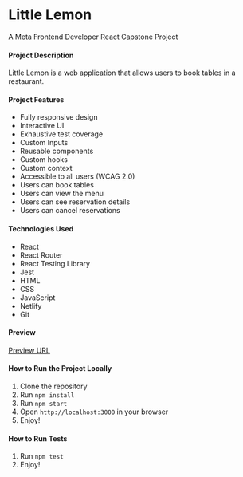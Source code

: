 # Little Lemon
A Meta Frontend Developer React Capstone Project

#### Project Description
Little Lemon is a web application that allows users to book tables in a restaurant.

#### Project Features
- Fully responsive design
- Interactive UI
- Exhaustive test coverage
- Custom Inputs
- Reusable components
- Custom hooks
- Custom context
- Accessible to all users (WCAG 2.0)
- Users can book tables
- Users can view the menu
- Users can see reservation details
- Users can cancel reservations
  
#### Technologies Used
- React
- React Router
- React Testing Library
- Jest
- HTML
- CSS
- JavaScript
- Netlify
- Git

#### Preview

[Preview URL](https://lucent-custard-050213.netlify.app)

#### How to Run the Project Locally

1. Clone the repository
2. Run `npm install`
3. Run `npm start`
4. Open `http://localhost:3000` in your browser
5. Enjoy!

#### How to Run Tests

1. Run `npm test`
2. Enjoy!